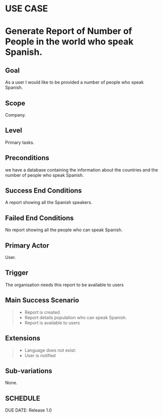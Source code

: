 # USE CASE 
# Generate Report of Number of People in the world who speak Spanish.

## Goal
As a user I would like to be provided a number of people who speak Spanish.

## Scope
Company.

## Level
Primary tasks.

## Preconditions
we have a database containing the information about the countries and the number of people who speak Spanish.


## Success End Conditions

A report showing all the Spanish speakers.

## Failed End Conditions

No report showing all the people who can speak Spanish.

## Primary Actor

User.

## Trigger
The organisation needs this report to be available to users

## Main Success Scenario

>- Report is created
>- Report details population who can speak Spanish.
>- Report is available to users

## Extensions

>- Language does not exist:
>- User is notified

## Sub-variations

None.

## SCHEDULE

DUE DATE: Release 1.0